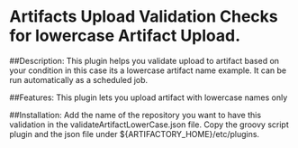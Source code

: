 Artifacts Upload Validation Checks for lowercase Artifact Upload.
=====================================
##Description:
This plugin helps you validate upload to artifact based on your condition in this case its a lowercase artifact name example. 
It can be run automatically as a scheduled job.

##Features:
This plugin lets you upload artifact with lowercase names only

##Installation:
Add the name of the repository you want to have this validation in the validateArtifactLowerCase.json file.
Copy the groovy script plugin and the json file under ${ARTIFACTORY_HOME}/etc/plugins.

